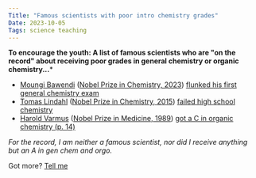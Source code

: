 ```yaml
---
Title: "Famous scientists with poor intro chemistry grades"
Date: 2023-10-05
Tags: science teaching 
---
```


**To encourage the youth: A list of famous scientists who are "on the record" about receiving poor grades in general chemistry or organic chemistry...***

- [Moungi Bawendi](https://en.wikipedia.org/wiki/Moungi_Bawendi) ([Nobel Prize in Chemistry, 2023](https://www.nobelprize.org/prizes/chemistry/2023/bawendi/facts/)) [flunked his first general chemistry exam](https://phys.org/news/2023-10-nobel-chemistry-winner-flunked-college.html)
- [Tomas Lindahl](https://en.wikipedia.org/wiki/Tomas_Lindahl) ([Nobel Prize in Chemistry, 2015](https://www.nobelprize.org/prizes/chemistry/2015/lindahl/facts/)) [failed high school chemistry](https://www.timesnownews.com/the-buzz/article/meet-tomas-lindahl-the-nobel-laureate-in-chemistry-who-failed-the-subject-in-high-school/713435)
- [Harold Varmus](https://en.wikipedia.org/wiki/Harold_E._Varmus) ([Nobel Prize in Medicine, 1989](https://www.nobelprize.org/prizes/medicine/1989/varmus/facts/)) [got a C in organic chemistry (p. 14)](https://amzn.to/46tQnzk) 

*For the record, I am neither a famous scientist, nor did I receive anything but an A in gen chem and orgo.*

Got more?  [Tell me](mailto:jschrier@fordham.edu?subject=Bad%20grades%20in%20Intro%20Chem)

